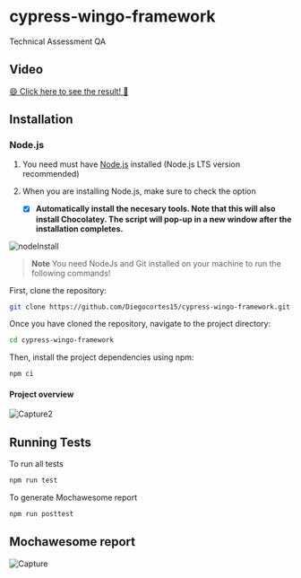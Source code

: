 # cypress-wingo-framework

Technical Assessment QA

## Video

[😄 Click here to see the result! 🎉](https://drive.google.com/file/d/1JuuIvYcfQLPPpVoVUsJLioIYJIhVhyHc/view?usp=sharing)

## Installation

### Node.js

1. You need must have [Node.js](https://nodejs.org/en/) installed (Node.js LTS version recommended)
2. When you are installing Node.js, make sure to check the option

   - [x] **Automatically install the necesary tools. Note that this will also install Chocolatey. The script will pop-up in a new window after the installation completes.**

![nodeInstall](https://user-images.githubusercontent.com/60171460/157139770-d00bb969-9b36-4179-9dd2-ec5bf3fbd89a.PNG)

> **Note**
> You need NodeJs and Git installed on your machine to run the following commands!

First, clone the repository:

```bash
git clone https://github.com/Diegocortes15/cypress-wingo-framework.git
```

Once you have cloned the repository, navigate to the project directory:

```bash
cd cypress-wingo-framework
```

Then, install the project dependencies using npm:

```bash
npm ci
```

#### Project overview

![Capture2](https://github.com/Diegocortes15/cypress-wingo-framework/assets/60171460/78856a9e-cf26-442e-b6c6-e0a08ac98d35)

## Running Tests

To run all tests

```bash
npm run test
```

To generate Mochawesome report

```bash
npm run posttest
```

## Mochawesome report

![Capture](https://github.com/Diegocortes15/cypress-wingo-framework/assets/60171460/59168a73-ef8f-47bc-b457-3546d9d5ac1b)
